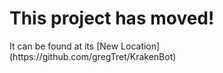 <h1> This project has moved! </h1> 
 It can be found at its [New Location](https://github.com/gregTret/KrakenBot)
